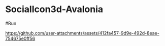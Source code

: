 # SocialIcon3d-Avalonia

#Run

https://github.com/user-attachments/assets/412fa457-9d9e-492d-8eae-754675e0ff56

